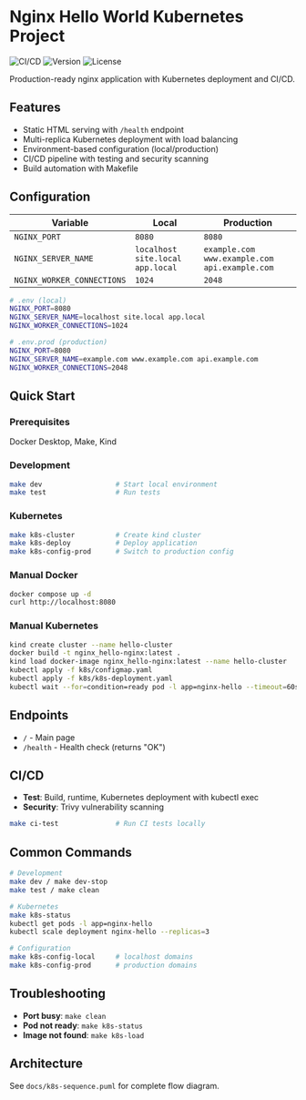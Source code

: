 # Nginx Hello World Kubernetes Project

![CI/CD](https://github.com/dionisvl/my.k8s_12factor_app/workflows/CI/badge.svg)
![Version](https://img.shields.io/badge/version-v1.0.2-blue)
![License](https://img.shields.io/badge/license-MIT-green)

Production-ready nginx application with Kubernetes deployment and CI/CD.

## Features

- Static HTML serving with `/health` endpoint
- Multi-replica Kubernetes deployment with load balancing
- Environment-based configuration (local/production)
- CI/CD pipeline with testing and security scanning
- Build automation with Makefile

## Configuration

| Variable                   | Local                            | Production                                    |
|----------------------------|----------------------------------|-----------------------------------------------|
| `NGINX_PORT`               | `8080`                           | `8080`                                        |
| `NGINX_SERVER_NAME`        | `localhost site.local app.local` | `example.com www.example.com api.example.com` |
| `NGINX_WORKER_CONNECTIONS` | `1024`                           | `2048`                                        |

```bash
# .env (local)
NGINX_PORT=8080
NGINX_SERVER_NAME=localhost site.local app.local
NGINX_WORKER_CONNECTIONS=1024

# .env.prod (production)  
NGINX_PORT=8080
NGINX_SERVER_NAME=example.com www.example.com api.example.com
NGINX_WORKER_CONNECTIONS=2048
```

## Quick Start

### Prerequisites
Docker Desktop, Make, Kind

### Development
```bash
make dev                  # Start local environment
make test                 # Run tests
```

### Kubernetes
```bash
make k8s-cluster          # Create kind cluster
make k8s-deploy           # Deploy application
make k8s-config-prod      # Switch to production config
```

### Manual Docker
```bash
docker compose up -d
curl http://localhost:8080
```

### Manual Kubernetes
```bash
kind create cluster --name hello-cluster
docker build -t nginx_hello-nginx:latest .
kind load docker-image nginx_hello-nginx:latest --name hello-cluster
kubectl apply -f k8s/configmap.yaml
kubectl apply -f k8s/k8s-deployment.yaml
kubectl wait --for=condition=ready pod -l app=nginx-hello --timeout=60s
```

## Endpoints

- `/` - Main page
- `/health` - Health check (returns "OK")

## CI/CD

- **Test**: Build, runtime, Kubernetes deployment with kubectl exec
- **Security**: Trivy vulnerability scanning

```bash
make ci-test              # Run CI tests locally
```

## Common Commands

```bash
# Development
make dev / make dev-stop
make test / make clean

# Kubernetes  
make k8s-status
kubectl get pods -l app=nginx-hello
kubectl scale deployment nginx-hello --replicas=3

# Configuration
make k8s-config-local     # localhost domains
make k8s-config-prod      # production domains
```

## Troubleshooting

- **Port busy**: `make clean`
- **Pod not ready**: `make k8s-status`  
- **Image not found**: `make k8s-load`

## Architecture

See `docs/k8s-sequence.puml` for complete flow diagram.

